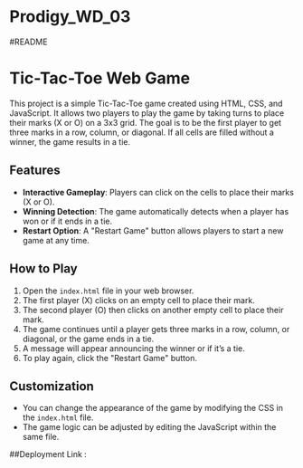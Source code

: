 # Prodigy_WD_03
#README


# Tic-Tac-Toe Web Game

This project is a simple Tic-Tac-Toe game created using HTML, CSS, and JavaScript. It allows two players to play the game by taking turns to place their marks (X or O) on a 3x3 grid. The goal is to be the first player to get three marks in a row, column, or diagonal. If all cells are filled without a winner, the game results in a tie.

## Features

- **Interactive Gameplay**: Players can click on the cells to place their marks (X or O).
- **Winning Detection**: The game automatically detects when a player has won or if it ends in a tie.
- **Restart Option**: A "Restart Game" button allows players to start a new game at any time.

## How to Play

1. Open the `index.html` file in your web browser.
2. The first player (X) clicks on an empty cell to place their mark.
3. The second player (O) then clicks on another empty cell to place their mark.
4. The game continues until a player gets three marks in a row, column, or diagonal, or the game ends in a tie.
5. A message will appear announcing the winner or if it’s a tie.
6. To play again, click the "Restart Game" button.

## Customization

- You can change the appearance of the game by modifying the CSS in the `index.html` file.
- The game logic can be adjusted by editing the JavaScript within the same file.


##Deployment 
Link : 
